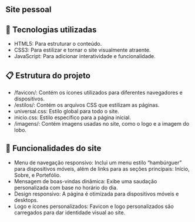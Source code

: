 ## Site pessoal

## 🚀 Tecnologias utilizadas

*	HTML5: Para estruturar o conteúdo.
*	CSS3: Para estilizar e tornar o site visualmente atraente.
*	JavaScript: Para adicionar interatividade e funcionalidade.

## 📋 Estrutura do projeto

*	/favicon/: Contém os ícones utilizados para diferentes navegadores e dispositivos.
*	/estilos/: Contém os arquivos CSS que estilizam as páginas.
*	universal.css: Estilo global para todo o site.
*	inicio.css: Estilo específico para a página inicial.
*	/imagens/: Contém imagens usadas no site, como o logo e a imagem do lobo.

##  📄 Funcionalidades do site

*	Menu de navegação responsivo: Inclui um menu estilo “hambúrguer” para dispositivos móveis, além de links para as seções principais: Início, Sobre, e Portefólio.
*	Mensagem de boas-vindas dinâmica: Exibe uma saudação personalizada com base no horário do dia.
*	Design responsivo: A página é otimizada para dispositivos móveis e desktops.
*	Logo e ícones personalizados: Favicon e logo personalizados são carregados para dar identidade visual ao site.
